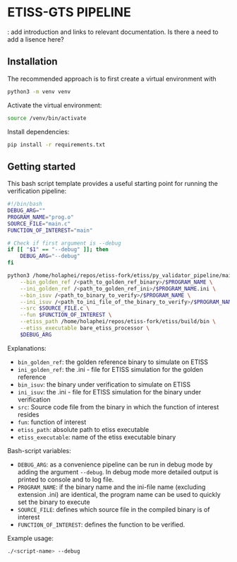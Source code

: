 # ETISS-GTS PIPELINE

: add introduction and links to relevant documentation. Is there a need to add a lisence here?   

## Installation 

The recommended approach is to first create a virtual environment with 
```bash
python3 -m venv venv
```
Activate the virtual environment:

```bash
source /venv/bin/activate
```

Install dependencies:
```bash
pip install -r requirements.txt
```

## Getting started

This bash script template provides a useful starting point for running the verification pipeline:

```bash 
#!/bin/bash
DEBUG_ARG=""
PROGRAM_NAME="prog.o"
SOURCE_FILE="main.c"
FUNCTION_OF_INTEREST="main"

# Check if first argument is --debug
if [[ "$1" == "--debug" ]]; then
    DEBUG_ARG="--debug"
fi

python3 /home/holaphei/repos/etiss-fork/etiss/py_validator_pipeline/main.py \
    --bin_golden_ref /<path_to_golden_ref_binary>/$PROGRAM_NAME \
    --ini_golden_ref /<path_to_golden_ref_ini>/$PROGRAM_NAME.ini \
    --bin_isuv /<path_to_binary_to_verify>/$PROGRAM_NAME \
    --ini_isuv /<path_to_ini_file_of_the_binary_to_verify>/$PROGRAM_NAME.ini \
    --src $SOURCE_FILE.c \
    --fun $FUNCTION_OF_INTEREST \
    --etiss_path /home/holaphei/repos/etiss-fork/etiss/build/bin \
    --etiss_executable bare_etiss_processor \
    $DEBUG_ARG
```

Explanations:
- `bin_golden_ref`: the golden reference binary to simulate on ETISS
- `ini_golden_ref`: the .ini - file for ETISS simulation for the golden reference
- `bin_isuv`: the binary under verification to simulate on ETISS
- `ini_isuv`: the .ini - file for ETISS simulation for the binary under verification
- `src`: Source code file from the binary in which the function of interest resides
- `fun`: function of interest
- `etiss_path`: absolute path to etiss executable
- `etiss_executable`: name of the etiss executable binary

Bash-script variables:
- `DEBUG_ARG`: as a convenience pipeline can be run in debug mode by adding the argument `--debug`. In debug mode more detailed output is printed to console and to log file.
- `PROGRAM_NAME`: if the binary name and the ini-file name (excluding extension .ini) are identical, the program name can be used to quickly set the binary to execute
- `SOURCE_FILE`: defines which source file in the compiled binary is of interest
- `FUNCTION_OF_INTEREST`: defines the function to be verified. 

Example usage: 
```bash
./<script-name> --debug
```



